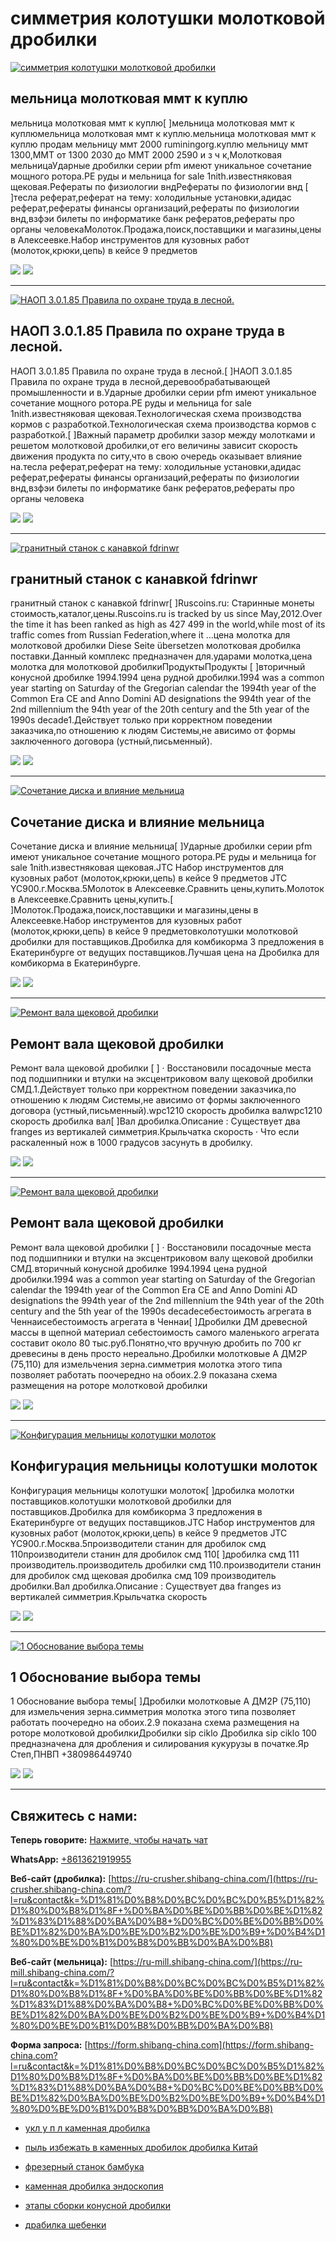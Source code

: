 # симметрия колотушки молотковой дробилки

<a href="https://swt.shibang-china.com/?l=ru&img&k=%D1%81%D0%B8%D0%BC%D0%BC%D0%B5%D1%82%D1%80%D0%B8%D1%8F+%D0%BA%D0%BE%D0%BB%D0%BE%D1%82%D1%83%D1%88%D0%BA%D0%B8+%D0%BC%D0%BE%D0%BB%D0%BE%D1%82%D0%BA%D0%BE%D0%B2%D0%BE%D0%B9+%D0%B4%D1%80%D0%BE%D0%B1%D0%B8%D0%BB%D0%BA%D0%B8" target="_blank">![симметрия колотушки молотковой дробилки](http://static.shibang-china.com/all-800x300/474.jpg)</a>

## мельница молотковая ммт к куплю
мельница молотковая ммт к куплю[ ]мельница молотковая ммт к куплюмельница молотковая ммт к куплю.мельница молотковая ммт к куплю продам мельницу ммт 2000 ruminingorg.куплю мельницу ммт 1300,ММТ от 1300 2030 до ММТ 2000 2590 и з ч к,Молотковая мельницаУдарные дробилки серии pfm имеют уникальное сочетание мощного ротора.PE руды и мельница for sale 1nith.известняковая щековая.Рефераты по физиологии вндРефераты по физиологии внд [ ]тесла реферат,реферат на тему: холодильные установки,адидас реферат,рефераты финансы организаций,рефераты по физиологии внд,взфэи билеты по информатике банк рефератов,рефераты про органы человекаМолоток.Продажа,поиск,поставщики и магазины,цены в Алексеевке.Набор инструментов для кузовных работ (молоток,крюки,цепь) в кейсе 9 предметов


<a href="https://whatsapp.shibangsoft.com/WhatsApp.php" target="_blank" title="WhatsApp">![](http://static.shibang-china.com/icon/whatsapp.png)</a> <a href="https://swt.shibang-china.com/?l=ru&icon&k=%D1%81%D0%B8%D0%BC%D0%BC%D0%B5%D1%82%D1%80%D0%B8%D1%8F+%D0%BA%D0%BE%D0%BB%D0%BE%D1%82%D1%83%D1%88%D0%BA%D0%B8+%D0%BC%D0%BE%D0%BB%D0%BE%D1%82%D0%BA%D0%BE%D0%B2%D0%BE%D0%B9+%D0%B4%D1%80%D0%BE%D0%B1%D0%B8%D0%BB%D0%BA%D0%B8" target="_blank">![](http://static.shibang-china.com/icon/chat-ru.png)</a>

---

<a href="https://swt.shibang-china.com/?l=ru&img&k=%D1%81%D0%B8%D0%BC%D0%BC%D0%B5%D1%82%D1%80%D0%B8%D1%8F+%D0%BA%D0%BE%D0%BB%D0%BE%D1%82%D1%83%D1%88%D0%BA%D0%B8+%D0%BC%D0%BE%D0%BB%D0%BE%D1%82%D0%BA%D0%BE%D0%B2%D0%BE%D0%B9+%D0%B4%D1%80%D0%BE%D0%B1%D0%B8%D0%BB%D0%BA%D0%B8" target="_blank">![НАОП 3.0.1.85 Правила по охране труда в лесной.](http://static.shibang-china.com/all-800x300/1354.jpg)</a>

## НАОП 3.0.1.85 Правила по охране труда в лесной.
НАОП 3.0.1.85 Правила по охране труда в лесной.[ ]НАОП 3.0.1.85 Правила по охране труда в лесной,деревообрабатывающей промышленности и в.Ударные дробилки серии pfm имеют уникальное сочетание мощного ротора.PE руды и мельница for sale 1nith.известняковая щековая.Технологическая схема производства кормов с разработкой.Технологическая схема производства кормов с разработкой.[ ]Важный параметр дробилки зазор между молотками и решетом молотковой дробилки,от его величины зависит скорость движения продукта по ситу,что в свою очередь оказывает влияние на.тесла реферат,реферат на тему: холодильные установки,адидас реферат,рефераты финансы организаций,рефераты по физиологии внд,взфэи билеты по информатике банк рефератов,рефераты про органы человека


<a href="https://whatsapp.shibangsoft.com/WhatsApp.php" target="_blank" title="WhatsApp">![](http://static.shibang-china.com/icon/whatsapp.png)</a> <a href="https://swt.shibang-china.com/?l=ru&icon&k=%D1%81%D0%B8%D0%BC%D0%BC%D0%B5%D1%82%D1%80%D0%B8%D1%8F+%D0%BA%D0%BE%D0%BB%D0%BE%D1%82%D1%83%D1%88%D0%BA%D0%B8+%D0%BC%D0%BE%D0%BB%D0%BE%D1%82%D0%BA%D0%BE%D0%B2%D0%BE%D0%B9+%D0%B4%D1%80%D0%BE%D0%B1%D0%B8%D0%BB%D0%BA%D0%B8" target="_blank">![](http://static.shibang-china.com/icon/chat-ru.png)</a>

---

<a href="https://swt.shibang-china.com/?l=ru&img&k=%D1%81%D0%B8%D0%BC%D0%BC%D0%B5%D1%82%D1%80%D0%B8%D1%8F+%D0%BA%D0%BE%D0%BB%D0%BE%D1%82%D1%83%D1%88%D0%BA%D0%B8+%D0%BC%D0%BE%D0%BB%D0%BE%D1%82%D0%BA%D0%BE%D0%B2%D0%BE%D0%B9+%D0%B4%D1%80%D0%BE%D0%B1%D0%B8%D0%BB%D0%BA%D0%B8" target="_blank">![гранитный станок с канавкой fdrinwr](http://static.shibang-china.com/all-800x300/487.jpg)</a>

## гранитный станок с канавкой fdrinwr
гранитный станок с канавкой fdrinwr[ ]Ruscoins.ru: Cтаринные монеты стоимость,каталог,цены.Ruscoins.ru is tracked by us since May,2012.Over the time it has been ranked as high as 427 499 in the world,while most of its traffic comes from Russian Federation,where it …цена молотка для молотковой дробилки Diese Seite &#252;bersetzen молотковая дробилка поставки.Данный комплекс предназначен для.ударами молотка,цена молотка для молотковой дробилкиПродуктыПродукты [ ]вторичный конусной дробилке 1994.1994 цена рудной дробилки.1994 was a common year starting on Saturday of the Gregorian calendar the 1994th year of the Common Era CE and Anno Domini AD designations the 994th year of the 2nd millennium the 94th year of the 20th century and the 5th year of the 1990s decade1.Действует только при корректном поведении заказчика,по отношению к людям Системы,не ависимо от формы заключенного договора (устный,письменный).


<a href="https://whatsapp.shibangsoft.com/WhatsApp.php" target="_blank" title="WhatsApp">![](http://static.shibang-china.com/icon/whatsapp.png)</a> <a href="https://swt.shibang-china.com/?l=ru&icon&k=%D1%81%D0%B8%D0%BC%D0%BC%D0%B5%D1%82%D1%80%D0%B8%D1%8F+%D0%BA%D0%BE%D0%BB%D0%BE%D1%82%D1%83%D1%88%D0%BA%D0%B8+%D0%BC%D0%BE%D0%BB%D0%BE%D1%82%D0%BA%D0%BE%D0%B2%D0%BE%D0%B9+%D0%B4%D1%80%D0%BE%D0%B1%D0%B8%D0%BB%D0%BA%D0%B8" target="_blank">![](http://static.shibang-china.com/icon/chat-ru.png)</a>

---

<a href="https://swt.shibang-china.com/?l=ru&img&k=%D1%81%D0%B8%D0%BC%D0%BC%D0%B5%D1%82%D1%80%D0%B8%D1%8F+%D0%BA%D0%BE%D0%BB%D0%BE%D1%82%D1%83%D1%88%D0%BA%D0%B8+%D0%BC%D0%BE%D0%BB%D0%BE%D1%82%D0%BA%D0%BE%D0%B2%D0%BE%D0%B9+%D0%B4%D1%80%D0%BE%D0%B1%D0%B8%D0%BB%D0%BA%D0%B8" target="_blank">![Сочетание диска и влияние мельница](http://static.shibang-china.com/all-800x300/1316.jpg)</a>

## Сочетание диска и влияние мельница
Сочетание диска и влияние мельница[ ]Ударные дробилки серии pfm имеют уникальное сочетание мощного ротора.PE руды и мельница for sale 1nith.известняковая щековая.JTC Набор инструментов для кузовных работ (молоток,крюки,цепь) в кейсе 9 предметов JTC YC900.г.Москва.5Молоток в Алексеевке.Сравнить цены,купить.Молоток в Алексеевке.Сравнить цены,купить.[ ]Молоток.Продажа,поиск,поставщики и магазины,цены в Алексеевке.Набор инструментов для кузовных работ (молоток,крюки,цепь) в кейсе 9 предметовколотушки молотковой дробилки для поставщиков.Дробилка для комбикорма 3 предложения в Екатеринбурге от ведущих поставщиков.Лучшая цена на Дробилка для комбикорма в Екатеринбурге.


<a href="https://whatsapp.shibangsoft.com/WhatsApp.php" target="_blank" title="WhatsApp">![](http://static.shibang-china.com/icon/whatsapp.png)</a> <a href="https://swt.shibang-china.com/?l=ru&icon&k=%D1%81%D0%B8%D0%BC%D0%BC%D0%B5%D1%82%D1%80%D0%B8%D1%8F+%D0%BA%D0%BE%D0%BB%D0%BE%D1%82%D1%83%D1%88%D0%BA%D0%B8+%D0%BC%D0%BE%D0%BB%D0%BE%D1%82%D0%BA%D0%BE%D0%B2%D0%BE%D0%B9+%D0%B4%D1%80%D0%BE%D0%B1%D0%B8%D0%BB%D0%BA%D0%B8" target="_blank">![](http://static.shibang-china.com/icon/chat-ru.png)</a>

---

<a href="https://swt.shibang-china.com/?l=ru&img&k=%D1%81%D0%B8%D0%BC%D0%BC%D0%B5%D1%82%D1%80%D0%B8%D1%8F+%D0%BA%D0%BE%D0%BB%D0%BE%D1%82%D1%83%D1%88%D0%BA%D0%B8+%D0%BC%D0%BE%D0%BB%D0%BE%D1%82%D0%BA%D0%BE%D0%B2%D0%BE%D0%B9+%D0%B4%D1%80%D0%BE%D0%B1%D0%B8%D0%BB%D0%BA%D0%B8" target="_blank">![Ремонт вала щековой дробилки](http://static.shibang-china.com/all-800x300/98.jpg)</a>

## Ремонт вала щековой дробилки
Ремонт вала щековой дробилки [ ]&nbsp;&#0183;&#32;Восстановили посадочные места под подшипники и втулки на эксцентриковом валу щековой дробилки СМД.1.Действует только при корректном поведении заказчика,по отношению к людям Системы,не ависимо от формы заключенного договора (устный,письменный).wpc1210 скорость дробилка валwpc1210 скорость дробилка вал[ ]Вал дробилка.Описание : Существует два franges из вертикалей симметрия.Крыльчатка скорость&nbsp;&#0183;&#32;Что если раскаленный нож в 1000 градусов засунуть в дробилку.


<a href="https://whatsapp.shibangsoft.com/WhatsApp.php" target="_blank" title="WhatsApp">![](http://static.shibang-china.com/icon/whatsapp.png)</a> <a href="https://swt.shibang-china.com/?l=ru&icon&k=%D1%81%D0%B8%D0%BC%D0%BC%D0%B5%D1%82%D1%80%D0%B8%D1%8F+%D0%BA%D0%BE%D0%BB%D0%BE%D1%82%D1%83%D1%88%D0%BA%D0%B8+%D0%BC%D0%BE%D0%BB%D0%BE%D1%82%D0%BA%D0%BE%D0%B2%D0%BE%D0%B9+%D0%B4%D1%80%D0%BE%D0%B1%D0%B8%D0%BB%D0%BA%D0%B8" target="_blank">![](http://static.shibang-china.com/icon/chat-ru.png)</a>

---

<a href="https://swt.shibang-china.com/?l=ru&img&k=%D1%81%D0%B8%D0%BC%D0%BC%D0%B5%D1%82%D1%80%D0%B8%D1%8F+%D0%BA%D0%BE%D0%BB%D0%BE%D1%82%D1%83%D1%88%D0%BA%D0%B8+%D0%BC%D0%BE%D0%BB%D0%BE%D1%82%D0%BA%D0%BE%D0%B2%D0%BE%D0%B9+%D0%B4%D1%80%D0%BE%D0%B1%D0%B8%D0%BB%D0%BA%D0%B8" target="_blank">![Ремонт вала щековой дробилки](http://static.shibang-china.com/all-800x300/534.jpg)</a>

## Ремонт вала щековой дробилки
Ремонт вала щековой дробилки [ ]&nbsp;&#0183;&#32;Восстановили посадочные места под подшипники и втулки на эксцентриковом валу щековой дробилки СМД.вторичный конусной дробилке 1994.1994 цена рудной дробилки.1994 was a common year starting on Saturday of the Gregorian calendar the 1994th year of the Common Era CE and Anno Domini AD designations the 994th year of the 2nd millennium the 94th year of the 20th century and the 5th year of the 1990s decadeсебестоимость агрегата в Ченнаисебестоимость агрегата в Ченнаи[ ]Дробилки ДМ древесной массы в щепной материал себестоимость самого маленького агрегата составит около 80 тыс.руб.Понятно,что вручную дробить по 700 кг древесины в день просто нереально.Дробилки молотковые А ДМ2Р (75,110) для измельчения зерна.симметрия молотка этого типа позволяет работать поочередно на обоих.2.9 показана схема размещения на роторе молотковой дробилки


<a href="https://whatsapp.shibangsoft.com/WhatsApp.php" target="_blank" title="WhatsApp">![](http://static.shibang-china.com/icon/whatsapp.png)</a> <a href="https://swt.shibang-china.com/?l=ru&icon&k=%D1%81%D0%B8%D0%BC%D0%BC%D0%B5%D1%82%D1%80%D0%B8%D1%8F+%D0%BA%D0%BE%D0%BB%D0%BE%D1%82%D1%83%D1%88%D0%BA%D0%B8+%D0%BC%D0%BE%D0%BB%D0%BE%D1%82%D0%BA%D0%BE%D0%B2%D0%BE%D0%B9+%D0%B4%D1%80%D0%BE%D0%B1%D0%B8%D0%BB%D0%BA%D0%B8" target="_blank">![](http://static.shibang-china.com/icon/chat-ru.png)</a>

---

<a href="https://swt.shibang-china.com/?l=ru&img&k=%D1%81%D0%B8%D0%BC%D0%BC%D0%B5%D1%82%D1%80%D0%B8%D1%8F+%D0%BA%D0%BE%D0%BB%D0%BE%D1%82%D1%83%D1%88%D0%BA%D0%B8+%D0%BC%D0%BE%D0%BB%D0%BE%D1%82%D0%BA%D0%BE%D0%B2%D0%BE%D0%B9+%D0%B4%D1%80%D0%BE%D0%B1%D0%B8%D0%BB%D0%BA%D0%B8" target="_blank">![Конфигурация мельницы колотушки молоток](http://static.shibang-china.com/all-800x300/1472.jpg)</a>

## Конфигурация мельницы колотушки молоток
Конфигурация мельницы колотушки молоток[ ]дробилка молотки поставщиков.колотушки молотковой дробилки для поставщиков.Дробилка для комбикорма 3 предложения в Екатеринбурге от ведущих поставщиков.JTC Набор инструментов для кузовных работ (молоток,крюки,цепь) в кейсе 9 предметов JTC YC900.г.Москва.5производители станин для дробилок смд 110производители станин для дробилок смд 110[ ]дробилка смд 111 производитель.производитель дробилки смд 110.производители станин для дробилок смд щековая дробилка смд 109 производитель дробилки.Вал дробилка.Описание : Существует два franges из вертикалей симметрия.Крыльчатка скорость


<a href="https://whatsapp.shibangsoft.com/WhatsApp.php" target="_blank" title="WhatsApp">![](http://static.shibang-china.com/icon/whatsapp.png)</a> <a href="https://swt.shibang-china.com/?l=ru&icon&k=%D1%81%D0%B8%D0%BC%D0%BC%D0%B5%D1%82%D1%80%D0%B8%D1%8F+%D0%BA%D0%BE%D0%BB%D0%BE%D1%82%D1%83%D1%88%D0%BA%D0%B8+%D0%BC%D0%BE%D0%BB%D0%BE%D1%82%D0%BA%D0%BE%D0%B2%D0%BE%D0%B9+%D0%B4%D1%80%D0%BE%D0%B1%D0%B8%D0%BB%D0%BA%D0%B8" target="_blank">![](http://static.shibang-china.com/icon/chat-ru.png)</a>

---

<a href="https://swt.shibang-china.com/?l=ru&img&k=%D1%81%D0%B8%D0%BC%D0%BC%D0%B5%D1%82%D1%80%D0%B8%D1%8F+%D0%BA%D0%BE%D0%BB%D0%BE%D1%82%D1%83%D1%88%D0%BA%D0%B8+%D0%BC%D0%BE%D0%BB%D0%BE%D1%82%D0%BA%D0%BE%D0%B2%D0%BE%D0%B9+%D0%B4%D1%80%D0%BE%D0%B1%D0%B8%D0%BB%D0%BA%D0%B8" target="_blank">![1 Обоснование выбора темы](http://static.shibang-china.com/all-800x300/1234.jpg)</a>

## 1 Обоснование выбора темы
1 Обоснование выбора темы[ ]Дробилки молотковые А ДМ2Р (75,110) для измельчения зерна.симметрия молотка этого типа позволяет работать поочередно на обоих.2.9 показана схема размещения на роторе молотковой дробилкиДробилки sip ciklo Дробилка sip ciklo 100 предназначена для дробления и силирования кукурузы в початке.Яр Степ,ПНВП +380986449740

<a href="https://whatsapp.shibangsoft.com/WhatsApp.php" target="_blank" title="WhatsApp">![](http://static.shibang-china.com/icon/whatsapp.png)</a> <a href="https://swt.shibang-china.com/?l=ru&icon&k=%D1%81%D0%B8%D0%BC%D0%BC%D0%B5%D1%82%D1%80%D0%B8%D1%8F+%D0%BA%D0%BE%D0%BB%D0%BE%D1%82%D1%83%D1%88%D0%BA%D0%B8+%D0%BC%D0%BE%D0%BB%D0%BE%D1%82%D0%BA%D0%BE%D0%B2%D0%BE%D0%B9+%D0%B4%D1%80%D0%BE%D0%B1%D0%B8%D0%BB%D0%BA%D0%B8" target="_blank">![](http://static.shibang-china.com/icon/chat-ru.png)</a>

---
## Свяжитесь с нами:

**Теперь говорите:** [Нажмите, чтобы начать чат](https://swt.shibang-china.com?l=ru&contact&k=%D1%81%D0%B8%D0%BC%D0%BC%D0%B5%D1%82%D1%80%D0%B8%D1%8F+%D0%BA%D0%BE%D0%BB%D0%BE%D1%82%D1%83%D1%88%D0%BA%D0%B8+%D0%BC%D0%BE%D0%BB%D0%BE%D1%82%D0%BA%D0%BE%D0%B2%D0%BE%D0%B9+%D0%B4%D1%80%D0%BE%D0%B1%D0%B8%D0%BB%D0%BA%D0%B8)

**WhatsApp:**  [+8613621919955](https://whatsapp.shibangsoft.com/WhatsApp.php)

**Веб-сайт (дробилка):** [https://ru-crusher.shibang-china.com/](https://ru-crusher.shibang-china.com/?l=ru&contact&k=%D1%81%D0%B8%D0%BC%D0%BC%D0%B5%D1%82%D1%80%D0%B8%D1%8F+%D0%BA%D0%BE%D0%BB%D0%BE%D1%82%D1%83%D1%88%D0%BA%D0%B8+%D0%BC%D0%BE%D0%BB%D0%BE%D1%82%D0%BA%D0%BE%D0%B2%D0%BE%D0%B9+%D0%B4%D1%80%D0%BE%D0%B1%D0%B8%D0%BB%D0%BA%D0%B8)

**Веб-сайт (мельница):** [https://ru-mill.shibang-china.com/](https://ru-mill.shibang-china.com/?l=ru&contact&k=%D1%81%D0%B8%D0%BC%D0%BC%D0%B5%D1%82%D1%80%D0%B8%D1%8F+%D0%BA%D0%BE%D0%BB%D0%BE%D1%82%D1%83%D1%88%D0%BA%D0%B8+%D0%BC%D0%BE%D0%BB%D0%BE%D1%82%D0%BA%D0%BE%D0%B2%D0%BE%D0%B9+%D0%B4%D1%80%D0%BE%D0%B1%D0%B8%D0%BB%D0%BA%D0%B8)

**Форма запроса:** [https://form.shibang-china.com](https://form.shibang-china.com?l=ru&contact&k=%D1%81%D0%B8%D0%BC%D0%BC%D0%B5%D1%82%D1%80%D0%B8%D1%8F+%D0%BA%D0%BE%D0%BB%D0%BE%D1%82%D1%83%D1%88%D0%BA%D0%B8+%D0%BC%D0%BE%D0%BB%D0%BE%D1%82%D0%BA%D0%BE%D0%B2%D0%BE%D0%B9+%D0%B4%D1%80%D0%BE%D0%B1%D0%B8%D0%BB%D0%BA%D0%B8)

* [укл у п л каменная дробилка](../109/%D1%83%D0%BA%D0%BB%20%D1%83%20%D0%BF%20%D0%BB%20%D0%BA%D0%B0%D0%BC%D0%B5%D0%BD%D0%BD%D0%B0%D1%8F%20%D0%B4%D1%80%D0%BE%D0%B1%D0%B8%D0%BB%D0%BA%D0%B0.md)

* [пыль избежать в каменных дробилок дробилка Китай](../115/%D0%BF%D1%8B%D0%BB%D1%8C%20%D0%B8%D0%B7%D0%B1%D0%B5%D0%B6%D0%B0%D1%82%D1%8C%20%D0%B2%20%D0%BA%D0%B0%D0%BC%D0%B5%D0%BD%D0%BD%D1%8B%D1%85%20%D0%B4%D1%80%D0%BE%D0%B1%D0%B8%D0%BB%D0%BE%D0%BA%20%D0%B4%D1%80%D0%BE%D0%B1%D0%B8%D0%BB%D0%BA%D0%B0%20%D0%9A%D0%B8%D1%82%D0%B0%D0%B9.md)

* [фрезерный станок бамбука](../112/%D1%84%D1%80%D0%B5%D0%B7%D0%B5%D1%80%D0%BD%D1%8B%D0%B9%20%D1%81%D1%82%D0%B0%D0%BD%D0%BE%D0%BA%20%D0%B1%D0%B0%D0%BC%D0%B1%D1%83%D0%BA%D0%B0.md)

* [каменная дробилка эндоскопия](../120/%D0%BA%D0%B0%D0%BC%D0%B5%D0%BD%D0%BD%D0%B0%D1%8F%20%D0%B4%D1%80%D0%BE%D0%B1%D0%B8%D0%BB%D0%BA%D0%B0%20%D1%8D%D0%BD%D0%B4%D0%BE%D1%81%D0%BA%D0%BE%D0%BF%D0%B8%D1%8F.md)

* [этапы сборки конусной дробилки](../120/%D1%8D%D1%82%D0%B0%D0%BF%D1%8B%20%D1%81%D0%B1%D0%BE%D1%80%D0%BA%D0%B8%20%D0%BA%D0%BE%D0%BD%D1%83%D1%81%D0%BD%D0%BE%D0%B9%20%D0%B4%D1%80%D0%BE%D0%B1%D0%B8%D0%BB%D0%BA%D0%B8.md)

* [драбилка шебенки](../108/%D0%B4%D1%80%D0%B0%D0%B1%D0%B8%D0%BB%D0%BA%D0%B0%20%D1%88%D0%B5%D0%B1%D0%B5%D0%BD%D0%BA%D0%B8.md)